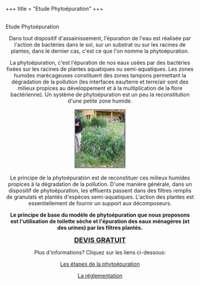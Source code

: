 +++
title = "Etude Phytoépuration"
+++
<br />
 <br />
   <div class="title-01 uppercase">
    <a>Etude Phytoépuration</a>
  </div>
<div class="part900" >
<p style="text-align: center;">Dans tout dispositif d'assainissement, l'épuration de l'eau est réalisée par l'action de bactéries dans le sol, sur un substrat ou sur les racines de plantes, dans le dernier cas, c'est ce que l'on nomme la phytoépuration.</p>
<p style="text-align: center;">La phytoépuration, c'est l'épuration de nos eaux usées par des bactéries fixées sur les racines de plantes aquatiques ou semi-aquatiques. Les zones humides marécageuses constituent des zones tampons permettant la dégradation de la pollution (les interfaces eau/terre et terre/air sont des milieux propices au développement et à la multiplication de la flore bactérienne). Un système de phytoépuration est un peu la reconstitution d'une petite zone humide.</p>
<p style="text-align: center;"><img class="bordure"  style="border: 2px solid grey;" title="Dispositif de phytoépuration" src="img/phyto.jpg" alt="" width="132" height="153" /></p>
<p style="text-align: center;">Le principe de la phytoépuration est de reconstituer ces milieux humides propices à la dégradation de la pollution. D'une manière générale, dans un dispositif de phytoépuration, les effluents passent dans des filtres remplis de granulats et plantés d'espèces semi-aquatiques. L'action des plantes est essentiellement de fournir un support aux décomposeurs.</p>
<p style="text-align: center;"><strong>Le principe de base du modèle de phytoépuration que nous proposons est l'utilisation de toilette sèche et l'épuration des eaux ménagères (et des urines) par les filtres plantés.</strong></p>

<p style="text-align: center;"><a href="contact/devis"><span style="font-size: 18px;"><strong>DEVIS GRATUIT</strong></span></a></p>
<p style="text-align: center;">Plus d'informations? Cliquez sur les liens ci-dessous:</p>
<p style="text-align: center;"><a href="phytoepuration/fonctionnement">Les étapes de la phytoépuration</a></p>
<p style="text-align: center;"><a href="phytoepuration/reglementation">La réglementation</a></p></p>
</div>